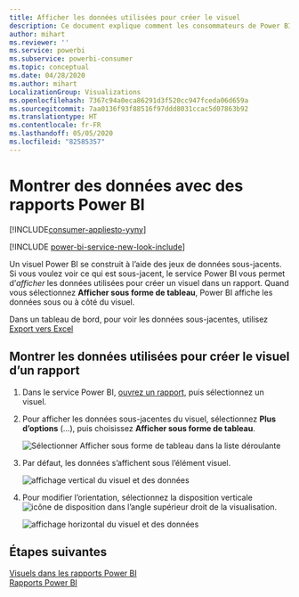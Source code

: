 ```yaml
---
title: Afficher les données utilisées pour créer le visuel
description: Ce document explique comment les consommateurs de Power BI peuvent « voir » les données utilisées pour créer un visuel.
author: mihart
ms.reviewer: ''
ms.service: powerbi
ms.subservice: powerbi-consumer
ms.topic: conceptual
ms.date: 04/28/2020
ms.author: mihart
LocalizationGroup: Visualizations
ms.openlocfilehash: 7367c94a0eca86291d3f520cc947fceda06d659a
ms.sourcegitcommit: 7aa0136f93f88516f97ddd8031ccac5d07863b92
ms.translationtype: HT
ms.contentlocale: fr-FR
ms.lasthandoff: 05/05/2020
ms.locfileid: "82585357"
---
```

# <a name="show-data-with-power-bi-reports"></a>Montrer des données avec des rapports Power BI

[!INCLUDE[consumer-appliesto-yyny](../includes/consumer-appliesto-yyny.md)]

[!INCLUDE [power-bi-service-new-look-include](../includes/power-bi-service-new-look-include.md)]

Un visuel Power BI se construit à l’aide des jeux de données sous-jacents. Si vous voulez voir ce qui est sous-jacent, le service Power BI vous permet d’*afficher* les données utilisées pour créer un visuel dans un rapport. Quand vous sélectionnez **Afficher sous forme de tableau**, Power BI affiche les données sous ou à côté du visuel.

Dans un tableau de bord, pour voir les données sous-jacentes, utilisez [Export vers Excel](end-user-export.md)

## <a name="show-the-data-being-used-to-create-a-report-visual"></a>Montrer les données utilisées pour créer le visuel d’un rapport
1. Dans le service Power BI, [ouvrez un rapport](end-user-report-open.md), puis sélectionnez un visuel.  
2. Pour afficher les données sous-jacentes du visuel, sélectionnez **Plus d’options** (...), puis choisissez **Afficher sous forme de tableau**.
   
   ![Sélectionner Afficher sous forme de tableau dans la liste déroulante](./media/end-user-show-data/power-bi-show-data-vertical.png)
3. Par défaut, les données s’affichent sous l’élément visuel.
   
   ![affichage vertical du visuel et des données](./media/end-user-show-data/power-bi-show-data-table.png)

4. Pour modifier l’orientation, sélectionnez la disposition verticale ![icône de disposition](media/end-user-show-data/power-bi-vertical-icon-new.png) dans l’angle supérieur droit de la visualisation.
   
   ![affichage horizontal du visuel et des données](./media/end-user-show-data/power-bi-horizontal.png)

## <a name="next-steps"></a>Étapes suivantes
[Visuels dans les rapports Power BI](../visuals/power-bi-report-visualizations.md)    
[Rapports Power BI](end-user-reports.md)    
